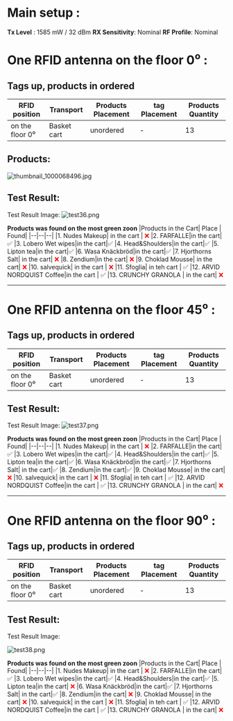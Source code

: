 # Main setup :

**Tx Level** : 1585 mW / 32 dBm 
**RX Sensitivity**: Nominal
**RF Profile**: Nominal

# One RFID antenna on the floor 0⁰ :
## Tags up, products in ordered 
| RFID position | Transport  | Products Placement  |  tag Placement| Products Quantity |
|--|--|--|--|---|
|on the floor 0⁰ | Basket cart | unordered |  - | 13 |



## Products:
![thumbnail_1000068496.jpg](/.attachments/thumbnail_1000068496-0771d304-da14-4ac3-b1b9-6d7b62076513.jpg)
## Test Result:

Test Result Image:
![test36.png](/.attachments/test36-77f9722c-24f9-49b9-b21d-6c8e6c5ec364.png)


**Products was found on the most green zoon**
|Products in the Cart| Place | Found|
|--|--|--|
|1. Nudes Makeup| in the cart |<font color="#ff0000"> ❌ </font>
|2. FARFALLE|in the cart|✅
|3. Lobero Wet wipes|in the cart|✅
|4. Head&Shoulders|in the cart|✅
|5. Lipton tea|in the cart|✅
|6. Wasa Knäckbröd|in the cart|✅
|7. Hjorthorns Salt| in the cart|<font color="#ff0000"> ❌ </font>
|8. Zendium|in the cart|<font color="#ff0000"> ❌ </font>
|9. Choklad Mousse| in the cart| <font color="#ff0000"> ❌ </font>
|10. salvequick| in the cart | <font color="#ff0000"> ❌ </font>
|11. Sfoglia| in teh cart | ✅ 
|12. ARVID NORDQUIST Coffee|in the cart | ✅ 
|13. CRUNCHY GRANOLA | in the cart| <font color="#ff0000"> ❌ </font>

_____________________________________________
# One RFID antenna on the floor 45⁰ :
## Tags up, products in ordered 
| RFID position | Transport  | Products Placement  |  tag Placement| Products Quantity |
|--|--|--|--|---|
|on the floor 0⁰ | Basket cart | unordered |  - | 13 |


## Test Result:

Test Result Image:
![test37.png](/.attachments/test37-bfc7c12a-7fe6-4e9e-ae41-561f0d38ad8f.png)


**Products was found on the most green zoon**
|Products in the Cart| Place | Found|
|--|--|--|
|1. Nudes Makeup| in the cart |<font color="#ff0000"> ❌ </font>
|2. FARFALLE|in the cart|✅
|3. Lobero Wet wipes|in the cart|✅
|4. Head&Shoulders|in the cart|✅
|5. Lipton tea|in the cart|✅
|6. Wasa Knäckbröd|in the cart|✅
|7. Hjorthorns Salt| in the cart|✅
|8. Zendium|in the cart|✅
|9. Choklad Mousse| in the cart| <font color="#ff0000"> ❌ </font>
|10. salvequick| in the cart | <font color="#ff0000"> ❌ </font>
|11. Sfoglia| in teh cart | ✅ 
|12. ARVID NORDQUIST Coffee|in the cart | ✅ 
|13. CRUNCHY GRANOLA | in the cart| <font color="#ff0000"> ❌ </font>
______________________________________________________________
# One RFID antenna on the floor 90⁰ :
## Tags up, products in ordered 
| RFID position | Transport  | Products Placement  |  tag Placement| Products Quantity |
|--|--|--|--|---|
|on the floor 0⁰ | Basket cart | unordered |  - | 13 |


## Test Result:

Test Result Image:

![test38.png](/.attachments/test38-9f0244bb-3aae-4e32-98d6-8e9efbb5a9b1.png)


**Products was found on the most green zoon**
|Products in the Cart| Place | Found|
|--|--|--|
|1. Nudes Makeup| in the cart |<font color="#ff0000"> ❌ </font>
|2. FARFALLE|in the cart|✅
|3. Lobero Wet wipes|in the cart|✅
|4. Head&Shoulders|in the cart|✅
|5. Lipton tea|in the cart|<font color="#ff0000"> ❌ </font>
|6. Wasa Knäckbröd|in the cart|✅
|7. Hjorthorns Salt| in the cart|✅
|8. Zendium|in the cart|<font color="#ff0000"> ❌ </font>
|9. Choklad Mousse| in the cart| <font color="#ff0000"> ❌ </font>
|10. salvequick| in the cart | <font color="#ff0000"> ❌ </font>
|11. Sfoglia| in teh cart | ✅ 
|12. ARVID NORDQUIST Coffee|in the cart | ✅ 
|13. CRUNCHY GRANOLA | in the cart| <font color="#ff0000"> ❌ </font>